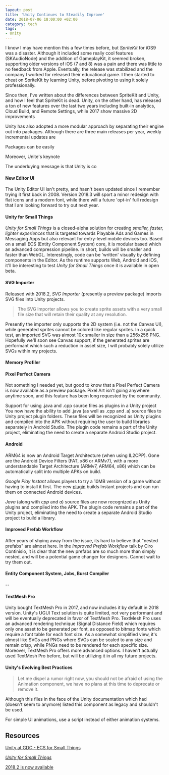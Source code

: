 ```yaml
---
layout: post
title: 'Unity Continues to Steadily Improve'
date: 2018-07-06 18:00:00 +02:00
category: tech
tags:
- Unity
---
```


I know I may have mention this a few times before, but *SpriteKit* for iOS9 was a disaster. Although it included some really cool features (SKAudioNode) and the addition of GameplayKit, it seemed broken, supporting older versions of iOS (7 and 8) was a pain and there was little to no feedback from Apple. Eventually, the release was stabilized and the company I worked for released their educational game. I then started to cheat on SpriteKit by learning Unity, before pivoting to using it solely professionally.

Since then, I've written about the differences between SpriteKit and Unity, and how I feel that SpriteKit is dead. Unity, on the other hand, has released a ton of new features over the last two years including built-in analytics, Cloud Build, and Remote Settings, while 2017 show massive 2D improvements

Unity has also adopted a more modular approach by separating their engine out into packages. Although there are three main releases per year, weekly incremental updates are

Packages can be easily

Moreover, Unite's keynote

The underluying message is that Unity is co


#### New Editor UI

The Unity Editor UI isn't pretty, and hasn't been updated since I remember trying it first back in 2008. Version 2018.3 will sport a minor redesign with flat icons and a modern font, while there will a future 'opt-in' full redesign that I am looking forward to try out next year.

#### Unity for Small Things

*Unity for Small Things* is a closed-alpha solution for creating *smaller, faster, lighter experiences* that is targeted towards Playable Ads and Games in Messaging Apps but also relevant for entry-level mobile devices too. Based on a small ECS (Entity Component System) core, it is modular based which an advanced compression pipeline. In short, builds will be smaller and faster than WebGL. Interestingly, code can be 'written' visually by defining components in the Editor. As the runtime supports Web, Android and iOS, it'll be interesting to test *Unity for Small Things* once it is available in open beta.

#### SVG Importer

Released with 2018.2, *SVG Importer* (presently a preview package) imports SVG files into Unity projects.

> The SVG Importer allows you to create sprite assets with a very small file size that will retain their quality at any resolution.

Presently the importer only supports the 2D system (i.e. not the Canvas UI), while generated sprites cannot be colored like regular sprites. In a quick test, an imported SVG was almost 10x smaller in size than a 256x256 PNG. Hopefully we'll soon see Canvas support, if the generated sprites are performant which such a reduction in asset size, I will probably solely utilize SVGs within my projects.

#### Memory Profiler

#### Pixel Perfect Camera

Not something I needed yet, but good to know that a Pixel Perfect Camera is now available as a preview package. Pixel Art isn't going anywhere anytime soon, and this feature has been long requested by the community.

Support for using .java and .cpp source files as plugins in a Unity project
You now have the ability to add .java (as well as .cpp and .a) source files to Unity project plugin folders. These files will be recognized as Unity plugins and compiled into the APK without requiring the user to build libraries separately in Android Studio. The plugin code remains a part of the Unity project, eliminating the need to create a separate Android Studio project.

#### Android

ARM64 is now an Android Target Architecture (when using IL2CPP). Gone are the Android Device Filters (FAT, x86 or ARMv7), with a more understandable Target Architecture (ARMv7, ARM64, x86) which can be automatically split into multiple APKs on build.

*Google Play Instant* allows players to try a 10MB version of a game without having to install it first. The new [plugin](https://github.com/google/play-instant-unity-plugin) builds Instant projects and can run them on connected Android devices.

*Java* (along with *cpp* and *a*) source files are now recognized as Unity plugins and compiled into the APK. The plugin code remains a part of the Unity project, eliminating the need to create a separate Android Studio project to build a library.

#### Improved Prefab Workflow

After years of shying away from the issue, its hard to believe that "nested prefabs" are almost here. In the *Improved Prefab Workflow* talk by Ciro Continisio, it is clear that the new prefabs are so much more than simply nested, and will be a potential game changer for designers. Cannot wait to try them out.

#### Entity Component System, Jobs, Burst Compiler

--

#### TextMesh Pro

Unity bought TextMesh Pro in 2017, and now includes it by default in 2018 version. Unity's UGUI Text solution is quite limited, not very performant and will be eventually deprecated in favor of TextMesh Pro. TextMesh Pro uses an advanced rendering technique (Signal Distance Field) which requires only one asset to be generated per font, as opposed to bitmap fonts which require a font table for each font size. As a somewhat simplified view, it's almost like SVGs and PNGs where SVGs can be scaled to any size and remain crisp, while PNGs need to be rendered for each specific size. Moreover, TextMesh Pro offers more advanced options. I haven't actually used TextMesh Pro before, but will be utilizing it in all my future projects.

#### Unity's Evolving Best Practices

> Let me dispel a rumor right now, you should not be afraid of using the Animation component, we have no plans at this time to deprecate or remove it.

Although this flies in the face of the Unity documentation which had (doesn't seem to anymore) listed this component as legacy and shouldn't be used.

For simple UI animations, use a script instead of either animation systems.

## Resources

[Unity at GDC - ECS for Small Things](https://www.youtube.com/watch?v=EWVU6cFdmr0)

[*Unity for Small Things*](https://unity.com/unity/features/unity-for-small-things)

[2018.2 is now available](https://blogs.unity3d.com/2018/07/10/2018-2-is-now-available/)
